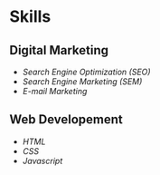 # **Skills**

## Digital Marketing
- _Search Engine Optimization (SEO)_
- _Search Engine Marketing (SEM)_
- _E-mail Marketing_

## Web Developement
- _HTML_
- _CSS_
- _Javascript_


